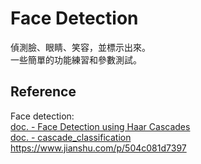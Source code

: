 # Face Detection

偵測臉、眼睛、笑容，並標示出來。  
一些簡單的功能練習和參數測試。

## Reference

Face detection:  
[doc. - Face Detection using Haar Cascades](http://opencv-python-tutroals.readthedocs.io/en/latest/py_tutorials/py_objdetect/py_face_detection/py_face_detection.html?highlight=detectmultiscale)  
[doc. - cascade_classification](https://docs.opencv.org/3.0-beta/modules/objdetect/doc/cascade_classification.html)  
https://www.jianshu.com/p/504c081d7397